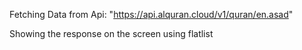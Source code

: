 Fetching Data from Api: "https://api.alquran.cloud/v1/quran/en.asad"

Showing the response on the screen using flatlist
